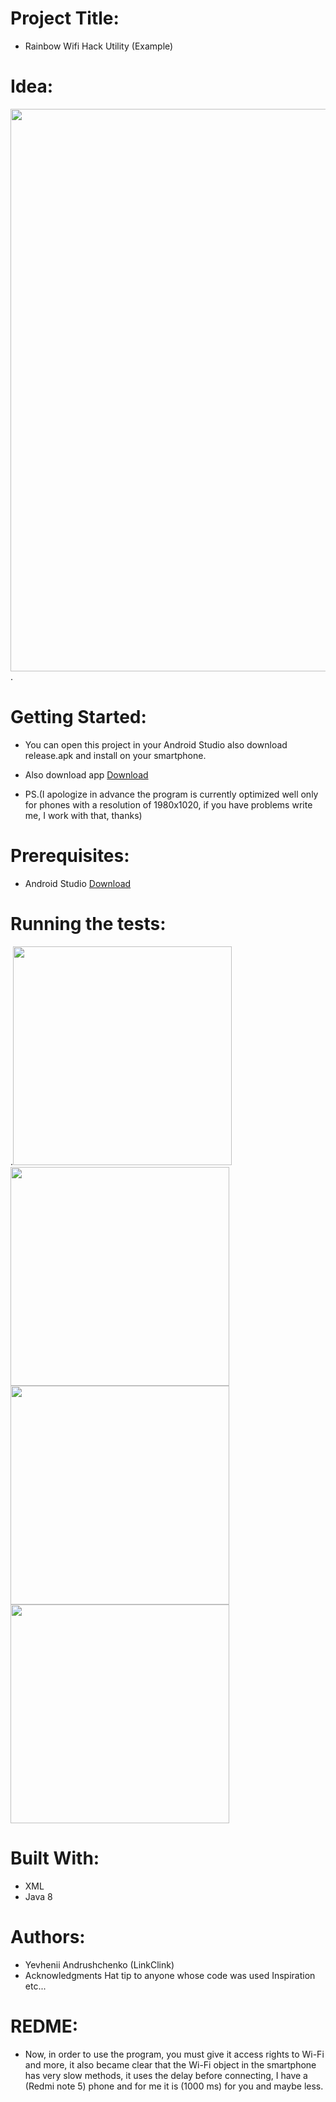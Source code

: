 
# Project Title:
* Rainbow Wifi Hack Utility (Example)

# Idea:
<img src="https://sun9-49.userapi.com/cHt-5NnzheOuuAQZj6i4aEOKdLsOOewFHZs_HQ/u1qMG8XDrAY.jpg" width="900">.

# Getting Started:
* You can open this project in your Android Studio also download release.apk and install on your smartphone.
* Also download app [Download](https://drive.google.com/file/d/1_6N9YYFhY-bv-hHmd6UA_x-tT_gT5zUF/view?usp=sharing)

* PS.(I apologize in advance the program is currently optimized well only for phones with a resolution of 1980x1020, if you have problems write me, I work with that, thanks)

# Prerequisites:
* Android Studio [Download](https://developer.android.com/studio)

# Running the tests:
.<img src="https://sun9-65.userapi.com/k6t6M3Jlnesq5NQIUFjD8FU8ASFe53Qf-iJ9oA/3J-4zh0pgMA.jpg" width="350">
<img src="https://sun9-72.userapi.com/6nbH7ScvP7IqkXC9Sn9AYxIQhQIWCqM-GMmGWA/dBzGBay-pzg.jpg" width="350">
<img src="https://sun9-4.userapi.com/SXJvOrHmp8MmvhimULdESxvb8osQ1uJzONNAHw/Z-oVrcLzpqw.jpg" width="350">
<img src="https://sun9-4.userapi.com/zIBTZ-HYu2fsv8ZYdH4KMlVSpbcDzmX9JJ5W6A/A95AwAWNSJs.jpg" width="350">


# Built With:
* XML
* Java 8

# Authors:
* Yevhenii Andrushchenko (LinkClink)
* Acknowledgments Hat tip to anyone whose code was used Inspiration etc...

# REDME:
* Now, in order to use the program, you must give it access rights to Wi-Fi and more, it also became clear that the Wi-Fi object in the smartphone has very slow methods, it uses the delay before connecting, I have a (Redmi note 5) phone and for me it is (1000 ms) for you and maybe less.
